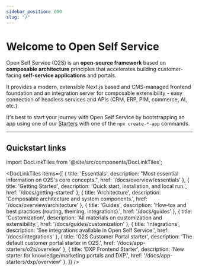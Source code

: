 ```yaml
---
sidebar_position: 000
slug: "/"
---
```


# Welcome to Open Self Service

Open Self Service (O2S) is an **open‑source framework** based on **composable architecture** principles that accelerates building customer-facing **self‑service applications** and portals.

It provides a modern, extensible Next.js based  and CMS-managed frontend foundation and an integration server for composable extensibility - easy connection of headless services and APIs (CRM, ERP, PIM, commerce, AI, etc.).

It's best to start your journey with Open Self Service by bootstrapping an app using one of our [Starters](../app-starters/overview.md) with one of the ``npx create-*-app`` commands.

---

## Quickstart links

import DocLinkTiles from '@site/src/components/DocLinkTiles';

<DocLinkTiles
    items={[
        { title: 'Essentials', description: "Most essential information on O2S's core concepts.", href: '/docs/overview/essentials' },
        { title: 'Getting Started', description: 'Quick start, installation, and local run.', href: '/docs/getting-started' },
        { title: 'Architecture', description: 'Composable architecture and system components.', href: '/docs/overview/architecture' },
        { title: 'Guides', description: 'How‑tos and best practices (routing, theming, integrations).', href: '/docs/guides' },
        { title: 'Customization', description: 'All materials on customization and extensibility.', href: '/docs/guides/customization' },
        { title: 'Integrations', description: 'See integrations available in Open Self Service.', href: '/docs/integrations' },
        { title: 'O2S Customer Portal starter', description: 'The default customer portal starter in O2S.', href: '/docs/app-starters/o2s/overview' },
        { title: 'DXP Frontend Starter', description: 'New starter for knowledge/marketing portals and DXP.', href: '/docs/app-starters/dxp/overview' },
    ]}
/>


